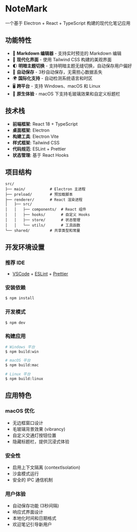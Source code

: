 # NoteMark

一个基于 Electron + React + TypeScript 构建的现代化笔记应用

## 功能特性

- 📝 **Markdown 编辑器** - 支持实时预览的 Markdown 编辑
- 🎨 **现代化界面** - 使用 Tailwind CSS 构建的美观界面
- 🌓 **明暗主题切换** - 支持明暗主题无缝切换，自动保存用户偏好
- 💾 **自动保存** - 3秒自动保存，无需担心数据丢失
- 🌍 **国际化支持** - 自动检测系统语言和时区
- 🖥️ **跨平台** - 支持 Windows、macOS 和 Linux
- 🎯 **原生体验** - macOS 下支持毛玻璃效果和自定义标题栏

## 技术栈

- **前端框架**: React 18 + TypeScript
- **桌面框架**: Electron
- **构建工具**: Electron Vite
- **样式框架**: Tailwind CSS
- **代码规范**: ESLint + Prettier
- **状态管理**: 基于 React Hooks

## 项目结构

```
src/
├── main/           # Electron 主进程
├── preload/        # 预加载脚本
├── renderer/       # React 渲染进程
│   ├── src/
│   │   ├── components/  # React 组件
│   │   ├── hooks/       # 自定义 Hooks
│   │   ├── store/       # 状态管理
│   │   └── utils/       # 工具函数
└── shared/         # 共享类型和常量
```

## 开发环境设置

### 推荐 IDE

- [VSCode](https://code.visualstudio.com/) + [ESLint](https://marketplace.visualstudio.com/items?itemName=dbaeumer.vscode-eslint) + [Prettier](https://marketplace.visualstudio.com/items?itemName=esbenp.prettier-vscode)

### 安装依赖

```bash
$ npm install
```

### 开发模式

```bash
$ npm dev
```

### 构建应用

```bash
# Windows 平台
$ npm build:win

# macOS 平台
$ npm build:mac

# Linux 平台
$ npm build:linux
```

## 应用特色

### macOS 优化

- 无边框窗口设计
- 毛玻璃背景效果 (vibrancy)
- 自定义交通灯按钮位置
- 隐藏标题栏，提供沉浸式体验

### 安全性

- 启用上下文隔离 (contextIsolation)
- 沙盒模式运行
- 安全的 IPC 通信机制

### 用户体验

- 自动保存功能 (3秒间隔)
- 响应式界面设计
- 本地化时间和日期格式
- 欢迎笔记引导新用户
